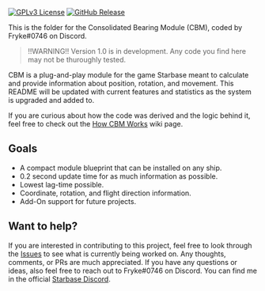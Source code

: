 [![GPLv3 License](https://img.shields.io/static/v1?label=Licence&message=GPL%20v3&color=green)](https://opensource.org/licenses/) [![GitHub Release](https://img.shields.io/static/v1?label=Version&message=0.0.0&color=blue)]()

This is the folder for the Consolidated Bearing Module (CBM), coded by Fryke#0746 on Discord.

> !!WARNING!! Version 1.0 is in development. Any code you find here may not be thuroughly tested.

CBM is a plug-and-play module for the game Starbase meant to calculate and provide information about position, rotation, and movement. This README will be updated with current features and statistics as the system is upgraded and added to.

If you are curious about how the code was derived and the logic behind it, feel free to check out the [How CBM Works](https://github.com/Tmktahu/IPS/wiki/How-CBM-Works) wiki page.

## Goals

- A compact module blueprint that can be installed on any ship.
- 0.2 second update time for as much information as possible.
- Lowest lag-time possible.
- Coordinate, rotation, and flight direction information.
- Add-On support for future projects.

## Want to help?

If you are interested in contributing to this project, feel free to look through the [Issues](https://github.com/Tmktahu/IPS/issues) to see what is currently being worked on. Any thoughts, comments, or PRs are much appreciated. If you have any questions or ideas, also feel free to reach out to Fryke#0746 on Discord. You can find me in the official [Starbase Discord](https://discord.com/invite/starbase).
